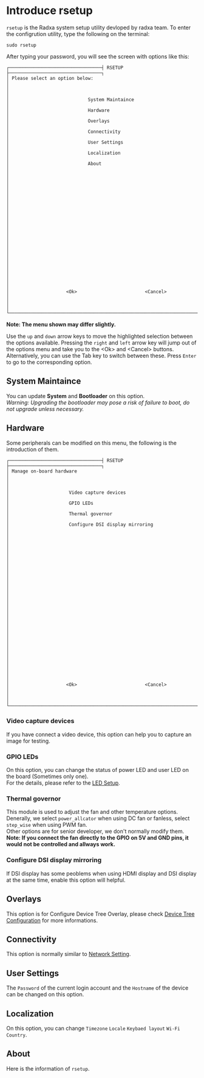 ﻿---
sidebar_label: 'rsetup Tool Introduction'
sidebar_position: 10
---

# Introduce rsetup

`rsetup` is the Radxa system setup utility devloped by radxa team. To enter the configrution utility, type the following on the terminal:  

```
sudo rsetup  
```

After typing your password, you will see the screen with options like this:  

```
┌──────────────────────────────────┤ RSETUP ├──────────────────────────────────┐
│ Please select an option below:                                               │
│                                                                              │
│                             System Maintaince                                │
│                             Hardware                                         │
│                             Overlays                                         │
│                             Connectivity                                     │
│                             User Settings                                    │
│                             Localization                                     │
│                             About                                            │
│                                                                              │
│                                                                              │
│                                                                              │
│                                                                              │
│                                                                              │
│                                                                              │
│                                                                              │
│                                                                              │
│                                                                              │
│                                                                              │
│                                                                              │
│                     <Ok>                         <Cancel>                    │
│                                                                              │
└──────────────────────────────────────────────────────────────────────────────┘
```

**Note: The menu shown may differ slightly.**  

Use the `up` and `down` arrow keys to move the highlighted selection between the options available.
Pressing the `right` and `left` arrow key will jump out of the options menu and take you to the <Ok\> and <Cancel\> buttons. 
Alternatively, you can use the Tab key to switch between these.
Press `Enter` to go to the corresponding option.

## System Maintaince

You can update **System** and **Bootloader** on this option.  
*Warning: Upgrading the bootloader may pose a risk of failure to boot, do not upgrade unless necessary.*  

## Hardware

Some peripherals can be modified on this menu, the following is the introduction of them.  

```
┌──────────────────────────────────┤ RSETUP ├──────────────────────────────────┐
│ Manage on-board hardware                                                     │
│                                                                              │
│                      Video capture devices                                   │
│                      GPIO LEDs                                               │
│                      Thermal governor                                        │
│                      Configure DSI display mirroring                         │
│                                                                              │
│                                                                              │
│                                                                              │
│                                                                              │
│                                                                              │
│                                                                              │
│                                                                              │
│                                                                              │
│                                                                              │
│                                                                              │
│                                                                              │
│                                                                              │
│                                                                              │
│                                                                              │
│                     <Ok>                         <Cancel>                    │
│                                                                              │
└──────────────────────────────────────────────────────────────────────────────┘
```

### Video capture devices

If you have connect a video device, this option can help you to capture an image for testing.  

### GPIO LEDs

On this option, you can change the status of power LED and user LED on the board (Sometimes only one).  
For the details, please refer to the [LED Setup](../configuration/led).  

### Thermal governor

This module is used to adjust the fan and other temperature options.  
Denerally, we select `power_allcator` when using DC fan or fanless, select `step_wise` when using PWM fan.  
Other options are for senior developer, we don't normally modify them.  
**Note: If you connect the fan directly to the GPIO on 5V and GND pins, it would not be controlled and allways work.**

### Configure DSI display mirroring

If DSI display has some peoblems when using HDMI display and DSI display at the same time, enable this option will helpful.  

## Overlays

This option is for Configure Device Tree Overlay, please check [Device Tree Configuration](../configuration/devicetree) for more informations. 

## Connectivity

This option is normally similar to [Network Setting](../../radxa-os/network). 

## User Settings

The `Password` of the current login account and the `Hostname` of the device can be changed on this option.  

## Localization

On this option, you can change `Timezone` `Locale` `Keybaed layout` `Wi-Fi Country`.  

## About

Here is the information of `rsetup`.
